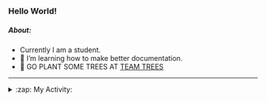 ### Hello World!

##### About:
- Currently I am a student.
- 🌱 I’m learning how to make better documentation.
- 🌱 GO PLANT SOME TREES AT [TEAM TREES](https://teamtrees.org/)

---
<details>
  <summary>:zap: My Activity:</summary>
  
<!--START_SECTION:waka-->
![Code Time](http://img.shields.io/badge/Code%20Time-1%2C197%20hrs%2018%20mins-blue)

**I'm a Night 🦉** 

```text
🌞 Morning                1882 commits        ██░░░░░░░░░░░░░░░░░░░░░░░   09.99 % 
🌆 Daytime                6429 commits        █████████░░░░░░░░░░░░░░░░   34.14 % 
🌃 Evening                5417 commits        ███████░░░░░░░░░░░░░░░░░░   28.77 % 
🌙 Night                  5102 commits        ███████░░░░░░░░░░░░░░░░░░   27.10 % 
```
📅 **I'm Most Productive on Wednesday** 

```text
Monday                   2655 commits        ████░░░░░░░░░░░░░░░░░░░░░   14.10 % 
Tuesday                  2560 commits        ███░░░░░░░░░░░░░░░░░░░░░░   13.60 % 
Wednesday                4398 commits        ██████░░░░░░░░░░░░░░░░░░░   23.36 % 
Thursday                 2430 commits        ███░░░░░░░░░░░░░░░░░░░░░░   12.90 % 
Friday                   1977 commits        ███░░░░░░░░░░░░░░░░░░░░░░   10.50 % 
Saturday                 1642 commits        ██░░░░░░░░░░░░░░░░░░░░░░░   08.72 % 
Sunday                   3168 commits        ████░░░░░░░░░░░░░░░░░░░░░   16.82 % 
```


📊 **This Week I Spent My Time On** 

```text
🔥 Editors: 
VS Code                  10 hrs 35 mins      ████████████████░░░░░░░░░   63.90 % 
IntelliJ                 5 hrs 13 mins       ████████░░░░░░░░░░░░░░░░░   31.58 % 
Android Studio           44 mins             █░░░░░░░░░░░░░░░░░░░░░░░░   04.52 % 

🐱‍💻 Projects: 
file-utils               4 hrs 43 mins       ███████░░░░░░░░░░░░░░░░░░   28.47 % 
melody-iuvo              2 hrs 18 mins       ███░░░░░░░░░░░░░░░░░░░░░░   13.96 % 
givbacks-admin           2 hrs 15 mins       ███░░░░░░░░░░░░░░░░░░░░░░   13.59 % 
intro                    1 hr 31 mins        ██░░░░░░░░░░░░░░░░░░░░░░░   09.15 % 
demo                     1 hr 30 mins        ██░░░░░░░░░░░░░░░░░░░░░░░   09.11 % 
```


 Last Updated on 12/09/2023 15:12:16 UTC
<!--END_SECTION:waka-->
</details>
